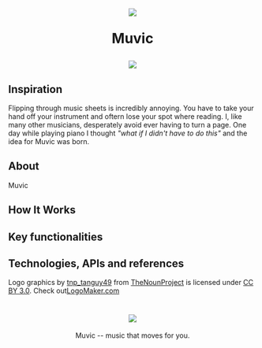 <h1 align = "center">
<img src="https://files.slack.com/files-pri/T02H3TG6H-F743NDUNP/imageedit_3_7669867478.png">

Muvic
</h1>
<p align = "center">
<a src="https://devpost.com/software/muvic"><img src="https://hackthenorth.com/img/black-logo.svg"></a>
</p>

<h2> Inspiration </h2>
<p>
Flipping through music sheets is incredibly annoying. You have to take your hand off your instrument and oftern lose your spot where reading. I, like many other musicians, desperately avoid ever having to turn a page.
One day while playing piano I thought <em>"what if I didn't have to do this"</em> and the idea for Muvic was born.
</p>

<h2> About </h2>
<p>
Muvic
</p>

<h2> How It Works <h2>

<h2> Key functionalities </h2>

<h2> Technologies, APIs and references </h2>




<p>
Logo graphics by <a href="https://thenounproject.com/tanguy49">tnp_tanguy49</a> from <a href="https://thenounproject.com/">TheNounProject</a> is licensed under <a href="http://creativecommons.org/licenses/by/3.0/" title="Creative Commons BY 3.0">CC BY 3.0</a>. Check out<a href="http://logomakr.com" title="Logo Maker">LogoMaker.com</a>
</p>


<h1 align = "center">
<img src="http://www198.lunapic.com/editor/working/150555764556733?978257898">
</h1>
<p align = "center">
Muvic -- music that moves for you.
</p>
